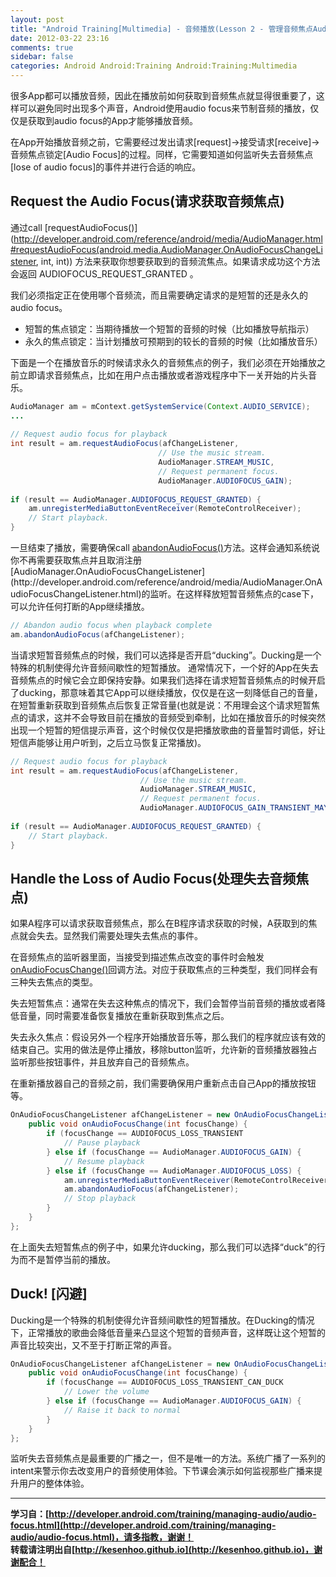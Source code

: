 ```yaml
---
layout: post
title: "Android Training[Multimedia] - 音频播放(Lesson 2 - 管理音频焦点Audio Focus)"
date: 2012-03-22 23:16
comments: true
sidebar: false
categories: Android Android:Training Android:Training:Multimedia
---
```


很多App都可以播放音频，因此在播放前如何获取到音频焦点就显得很重要了，这样可以避免同时出现多个声音，Android使用audio focus来节制音频的播放，仅仅是获取到audio focus的App才能够播放音频。

在App开始播放音频之前，它需要经过发出请求[request]->接受请求[receive]->音频焦点锁定[Audio Focus]的过程。同样，它需要知道如何监听失去音频焦点[lose of audio focus]的事件并进行合适的响应。

<!-- more -->

## Request the Audio Focus(请求获取音频焦点)
通过call [requestAudioFocus()](http://developer.android.com/reference/android/media/AudioManager.html#requestAudioFocus(android.media.AudioManager.OnAudioFocusChangeListener, int, int)) 方法来获取你想要获取到的音频流焦点。如果请求成功这个方法会返回 AUDIOFOCUS_REQUEST_GRANTED 。

我们必须指定正在使用哪个音频流，而且需要确定请求的是短暂的还是永久的audio focus。

* 短暂的焦点锁定：当期待播放一个短暂的音频的时候（比如播放导航指示）
* 永久的焦点锁定：当计划播放可预期到的较长的音频的时候（比如播放音乐）

下面是一个在播放音乐的时候请求永久的音频焦点的例子，我们必须在开始播放之前立即请求音频焦点，比如在用户点击播放或者游戏程序中下一关开始的片头音乐。
```java
AudioManager am = mContext.getSystemService(Context.AUDIO_SERVICE);  
...  
  
// Request audio focus for playback  
int result = am.requestAudioFocus(afChangeListener,  
                                 // Use the music stream.  
                                 AudioManager.STREAM_MUSIC,  
                                 // Request permanent focus.  
                                 AudioManager.AUDIOFOCUS_GAIN);  
     
if (result == AudioManager.AUDIOFOCUS_REQUEST_GRANTED) {  
    am.unregisterMediaButtonEventReceiver(RemoteControlReceiver);  
    // Start playback.  
}  
```
一旦结束了播放，需要确保call [abandonAudioFocus()](http://developer.android.com/reference/android/media/AudioManager.html#abandonAudioFocus(android.media.AudioManager.OnAudioFocusChangeListener))方法。这样会通知系统说你不再需要获取焦点并且取消注册[AudioManager.OnAudioFocusChangeListener](http://developer.android.com/reference/android/media/AudioManager.OnAudioFocusChangeListener.html)的监听。在这样释放短暂音频焦点的case下，可以允许任何打断的App继续播放。
```java
// Abandon audio focus when playback complete      
am.abandonAudioFocus(afChangeListener);  
```
当请求短暂音频焦点的时候，我们可以选择是否开启“ducking”。Ducking是一个特殊的机制使得允许音频间歇性的短暂播放。
通常情况下，一个好的App在失去音频焦点的时候它会立即保持安静。如果我们选择在请求短暂音频焦点的时候开启了ducking，那意味着其它App可以继续播放，仅仅是在这一刻降低自己的音量，在短暂重新获取到音频焦点后恢复正常音量(也就是说：不用理会这个请求短暂焦点的请求，这并不会导致目前在播放的音频受到牵制，比如在播放音乐的时候突然出现一个短暂的短信提示声音，这个时候仅仅是把播放歌曲的音量暂时调低，好让短信声能够让用户听到，之后立马恢复正常播放)。
```java
// Request audio focus for playback  
int result = am.requestAudioFocus(afChangeListener,  
                             // Use the music stream.  
                             AudioManager.STREAM_MUSIC,  
                             // Request permanent focus.  
                             AudioManager.AUDIOFOCUS_GAIN_TRANSIENT_MAY_DUCK);  
     
if (result == AudioManager.AUDIOFOCUS_REQUEST_GRANTED) {  
    // Start playback.  
}  
```

## Handle the Loss of Audio Focus(处理失去音频焦点)
如果A程序可以请求获取音频焦点，那么在B程序请求获取的时候，A获取到的焦点就会失去。显然我们需要处理失去焦点的事件。

在音频焦点的监听器里面，当接受到描述焦点改变的事件时会触发[onAudioFocusChange()](http://developer.android.com/reference/android/media/AudioManager.OnAudioFocusChangeListener.html#onAudioFocusChange(int))回调方法。对应于获取焦点的三种类型，我们同样会有三种失去焦点的类型。

失去短暂焦点：通常在失去这种焦点的情况下，我们会暂停当前音频的播放或者降低音量，同时需要准备恢复播放在重新获取到焦点之后。

失去永久焦点：假设另外一个程序开始播放音乐等，那么我们的程序就应该有效的结束自己。实用的做法是停止播放，移除button监听，允许新的音频播放器独占监听那些按钮事件，并且放弃自己的音频焦点。

在重新播放器自己的音频之前，我们需要确保用户重新点击自己App的播放按钮等。
```java
OnAudioFocusChangeListener afChangeListener = new OnAudioFocusChangeListener() {  
    public void onAudioFocusChange(int focusChange) {  
        if (focusChange == AUDIOFOCUS_LOSS_TRANSIENT  
            // Pause playback  
        } else if (focusChange == AudioManager.AUDIOFOCUS_GAIN) {  
            // Resume playback   
        } else if (focusChange == AudioManager.AUDIOFOCUS_LOSS) {  
            am.unregisterMediaButtonEventReceiver(RemoteControlReceiver);  
            am.abandonAudioFocus(afChangeListener);  
            // Stop playback  
        }  
    }  
};  
```
在上面失去短暂焦点的例子中，如果允许ducking，那么我们可以选择“duck”的行为而不是暂停当前的播放。

## Duck! [闪避]
Ducking是一个特殊的机制使得允许音频间歇性的短暂播放。在Ducking的情况下，正常播放的歌曲会降低音量来凸显这个短暂的音频声音，这样既让这个短暂的声音比较突出，又不至于打断正常的声音。
```java
OnAudioFocusChangeListener afChangeListener = new OnAudioFocusChangeListener() {  
    public void onAudioFocusChange(int focusChange) {  
        if (focusChange == AUDIOFOCUS_LOSS_TRANSIENT_CAN_DUCK  
            // Lower the volume  
        } else if (focusChange == AudioManager.AUDIOFOCUS_GAIN) {  
            // Raise it back to normal  
        }  
    }  
};  
```
监听失去音频焦点是最重要的广播之一，但不是唯一的方法。系统广播了一系列的intent来警示你去改变用户的音频使用体验。下节课会演示如何监视那些广播来提升用户的整体体验。

***
**学习自：[http://developer.android.com/training/managing-audio/audio-focus.html](http://developer.android.com/training/managing-audio/audio-focus.html)，请多指教，谢谢！**  
**转载请注明出自[http://kesenhoo.github.io](http://kesenhoo.github.io)，谢谢配合！**






